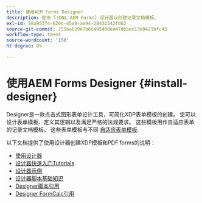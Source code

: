```yaml
---
title: 使用AEM Forms Designer
description: 使用 [!DNL AEM Forms] 设计器以创建记录文档模板。
exl-id: 88a95374-620c-45a9-ae94-2043b542fd62
source-git-commit: 755bab29e7b6c49540dee47d6bec13e9421bfc43
workflow-type: tm+mt
source-wordcount: '150'
ht-degree: 0%

---
```


# 使用AEM Forms Designer {#install-designer}

Designer是一款点击式图形表单设计工具，可简化XDP表单模板的创建。 您可以设计表单模板、定义其逻辑以及满足严格的法规要求。 这些模板用作自适应表单的记录文档模板。 这些表单模板与不同 [自适应表单模板](template-editor.md).

以下文档提供了使用设计器创建XDP模板和PDF forms的说明：

+ [使用设计器](assets/using-designer-cs.pdf)
+ [设计器快速入门Tutorials](https://helpx.adobe.com/content/dam/help/en/experience-manager/6-5/forms/pdf/designer-quickstart.pdf)
+ [设计器示例](https://helpx.adobe.com/content/dam/help/en/experience-manager/6-5/forms/pdf/designer-samples.pdf)
+ [设计器脚本基础知识](https://helpx.adobe.com/content/dam/help/en/experience-manager/6-5/forms/pdf/scripting-basics.pdf)
+ [Designer脚本引用](https://helpx.adobe.com/content/dam/help/en/experience-manager/6-5/forms/pdf/scripting-reference.pdf)
+ [Designer FormCalc引用](https://helpx.adobe.com/content/dam/help/en/experience-manager/6-5/forms/pdf/formcalc-reference.pdf)
